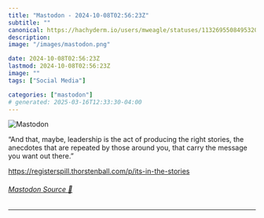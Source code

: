 ```yaml
---
title: "Mastodon - 2024-10-08T02:56:23Z"
subtitle: ""
canonical: https://hachyderm.io/users/mweagle/statuses/113269550849532093
description:
image: "/images/mastodon.png"

date: 2024-10-08T02:56:23Z
lastmod: 2024-10-08T02:56:23Z
image: ""
tags: ["Social Media"]

categories: ["mastodon"]
# generated: 2025-03-16T12:33:30-04:00
---
```

![Mastodon](/images/mastodon.png)

<p>“And that, maybe, leadership is the act of producing the right stories, the anecdotes that are repeated by those around you, that carry the message you want out there.”</p><p><a href="https://registerspill.thorstenball.com/p/its-in-the-stories" target="_blank" rel="nofollow noopener noreferrer" translate="no"><span class="invisible">https://</span><span class="ellipsis">registerspill.thorstenball.com</span><span class="invisible">/p/its-in-the-stories</span></a></p>


###### [Mastodon Source 🐘](https://hachyderm.io/@mweagle/113269550849532093)

___
